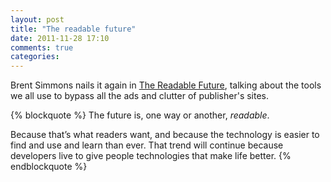 ```yaml
---
layout: post
title: "The readable future"
date: 2011-11-28 17:10
comments: true
categories: 
---
```


Brent Simmons nails it again in [The Readable Future](http://inessential.com/2011/11/25/the_readable_future), talking about the tools we all use to bypass all the ads and clutter of publisher's sites.

{% blockquote %}
The future is, one way or another, *readable*.

Because that’s what readers want, and because the technology is easier to find and use and learn than ever. That trend will continue because developers live to give people technologies that make life better.
{% endblockquote %}
